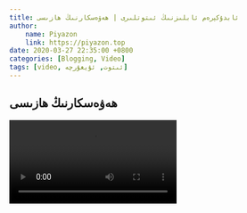 ```yaml
---
title: ئابدۇكېرەم ئابلىزنىڭ ئىتوتلىرى | ھەۋەسكارنىڭ ھازىسى
author:
    name: Piyazon
    link: https://piyazon.top
date: 2020-03-27 22:35:00 +0800
categories: [Blogging, Video]
tags: [video, ئىتوت, ئۇيغۇرچە]
---
```


<style>
  @import url(/assets/css/uyghur.css);
</style>



<!-- 5 -->
<h2 class="sub-title">
  ھەۋەسكارنىڭ ھازىسى
</h2>
<video id="player" playsinline controls
  data-poster="https://git.lug.ustc.edu.cn/flame3/images/-/raw/main/old-salon/abdu/0-4.jpg"
  wxv="wxv_1267658653109288961" src="">
</video>
<script src="/assets/js/plyr/weixin-out.js"></script>

